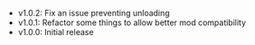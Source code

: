 - v1.0.2: Fix an issue preventing unloading
- v1.0.1: Refactor some things to allow better mod compatibility
- v1.0.0: Initial release
